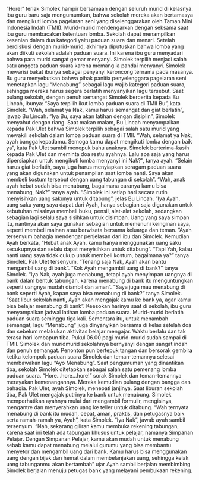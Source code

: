 “Hore!” teriak Simolek hampir
bersamaan dengan seluruh
murid di kelasnya. Ibu guru
baru saja mengumumkan,
bahwa sekolah mereka akan
bertamasya dan mengikuti
lomba pagelaran seni yang
diselenggarakan oleh Taman
Mini Indonesia Indah (TMII).
Murid-murid mendengarkan
dengan seksama saat ibu guru
membacakan ketentuan lomba.
Sekolah dapat menampilkan
kesenian dalam dua kategori
yaitu paduan suara dan
menari. Setelah berdiskusi
dengan murid-murid, akhirnya
diputuskan bahwa lomba yang
akan diikuti sekolah adalah
paduan suara. Ini karena ibu
guru menyadari bahwa para
murid sangat gemar menyanyi.
Simolek terpilih menjadi salah
satu anggota paduan suara
karena memang ia pandai
menyanyi.
Simolek mewarisi bakat ibunya sebagai penyanyi keroncong
ternama pada masanya. Bu guru menyebutkan bahwa pihak panitia
penyelenggara pagelaran seni menetapkan lagu “Menabung”
sebagai lagu wajib kategori paduan suara, sehingga mereka harus
segera berlatih menyanyikan lagu tersebut.
Saat pulang sekolah, dengan penuh semangat Simolek bercerita
kepada Bu Lincah, ibunya: “Saya terpilih ikut lomba paduan suara
di TMII Bu”, kata Simolek. “Wah, selamat ya Nak, kamu harus
semangat dan giat berlatih”, jawab Bu Lincah. “Iya Bu, saya akan
latihan dengan disiplin”, Simolek menyahut dengan riang. Saat
makan malam, Bu Lincah menyampaikan kepada Pak Ulet bahwa
Simolek terpilih sebagai salah satu murid yang mewakili sekolah
dalam lomba paduan suara di TMII. “Wah, selamat ya Nak, ayah
bangga kepadamu. Semoga kamu dapat mengikuti lomba dengan
baik ya”, kata Pak Ulet sambil menepuk bahu anaknya. Simolek
berterima-kasih kepada Pak Ulet dan meminta doa restu ayahnya.
Lalu apa saja yang harus dipersiapkan untuk mengikuti lomba
menyanyi ini Nak?”, tanya ayah. “Selain harus giat berlatih, saya juga
harus menyiapkan seragam paduan suara yang akan digunakan
untuk penampilan saat lomba nanti. Saya akan membeli kostum
tersebut dengan uang tabungan di sekolah”. “Wah, anak ayah hebat
sudah bisa menabung, bagaimana caranya kamu bisa menabung,
Nak?” tanya ayah. “Simolek ini setiap hari secara rutin menyisihkan
uang sakunya untuk ditabung”, jelas Bu Lincah. “Iya Ayah, uang
saku yang saya dapat dari Ayah, hanya sebagian saja digunakan
untuk kebutuhan misalnya membeli buku, pensil, alat-alat sekolah,
sedangkan sebagian lagi selalu saya sisihkan untuk disimpan. Uang
yang saya simpan itu, nantinya akan saya gunakan sebagian untuk
memenuhi keinginan saya, seperti membeli mainan atau berwisata
bersama keluarga dan teman. ”Ayah tersenyum bahagia mendengar
penjelasan dari ibu dan Simolek. Kemudian Ayah berkata, “Hebat
anak Ayah, kamu hanya menggunakan uang saku secukupnya
dan selalu dapat menyisihkan untuk ditabung”. “Tapi Yah, kalau
nanti uang saya tidak cukup untuk membeli kostum, bagaimana
ya?” tanya Simolek. Pak Ulet tersenyum. “Tenang saja Nak, Ayah
akan bantu mengambil uang di bank”. “Kok Ayah mengambil
uang di bank?” tanya Simolek. “Iya Nak, ayah juga menabung,
tetapi ayah menyimpan uangnya di bank dalam bentuk tabungan,
karena menabung di bank itu menguntungkan seperti uangnya
mudah diambil dan aman”. “Saya juga mau menabung di bank
seperti Ayah, kapan saya bisa menabung di bank?” tanya Simolek.
“Saat libur sekolah nanti, Ayah akan mengajak kamu ke bank ya,
agar kamu bisa belajar menabung di bank”. Keesokan harinya saat
di sekolah, ibu guru menyampaikan jadwal latihan lomba paduan
suara. Murid-murid berlatih paduan suara seminggu tiga kali.
Sementara itu, untuk menambah semangat, lagu “Menabung” juga
dinyanyikan bersama di kelas setelah doa dan sebelum melakukan
aktivitas belajar mengajar.
Waktu berlalu dan tak terasa hari lombapun tiba. Pukul 06.00
pagi murid-murid sudah sampai di TMII. Simolek dan muridmurid
sekolahnya bernyanyi dengan sangat indah dan penuh
semangat. Penonton pun bertepuk tangan dan bersorak gembira
ketika kelompok paduan suara Simolek dan teman-temannya
selesai membawakan lagu “Ayo Menabung”. Saat pengumuman
yang dinantikan tiba, sekolah Simolek ditetapkan sebagai salah
satu pemenang lomba paduan suara. “Hore…hore…hore!” sorak
Simolek dan teman-temannya merayakan kemenangannya. Mereka
kemudian pulang dengan bangga dan bahagia.
Pak Ulet, ayah Simolek, menepati janjinya. Saat liburan sekolah
tiba, Pak Ulet mengajak putrinya ke bank untuk menabung.
Simolek memperhatikan ayahnya mulai dari mengambil formulir,
mengisinya, mengantre dan menyerahkan uang ke teller untuk
ditabung. “Wah ternyata menabung di bank itu mudah, cepat,
aman, praktis, dan petugasnya baik serta ramah-ramah ya, Ayah”,
kata Simolek. “Iya Nak”, jawab ayah sambil tersenyum. “Nah,
sekarang giliran kamu membuka rekening tabungan, karena saat
ini telah ada tabungan khusus untuk pelajar, namanya Simpanan
Pelajar. Dengan Simpanan Pelajar, kamu akan mudah untuk
menabung sebab kamu dapat menabung melalui gurumu yang
bisa membantu menyetor dan mengambil uang dari bank. Kamu
harus bisa menggunakan uang dengan bijak dan hemat dalam
membelanjakan uang, sehingga kelak uang tabunganmu akan
bertambah” ujar Ayah sambil berjalan membimbing Simolek berjalan
menuju petugas bank yang melayani pembukaan rekening.
